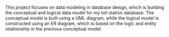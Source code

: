 This project focuses on data modeling in database deisgn, which is building the conceptual and logical data model for my toll station database.
The conceptual model is built using a UML diagram, while the logical model is constructed using an ER diagram, which is based on the logic and entity relationship in the previous conceptual model.
